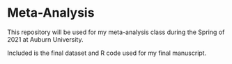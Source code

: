 # Meta-Analysis

This repository will be used for my meta-analysis class during the Spring of 2021 at Auburn University. 

Included is the final dataset and R code used for my final manuscript.
